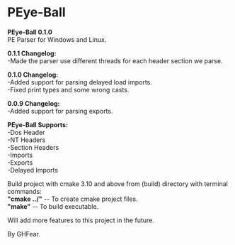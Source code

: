 # PEye-Ball

**PEye-Ball 0.1.0** <br>
PE Parser for Windows and Linux.<br>

**0.1.1 Changelog:** <br>
-Made the parser use different threads for each header section we parse.<br>

**0.1.0 Changelog:** <br>
-Added support for parsing delayed load imports.<br>
-Fixed print types and some wrong casts.<br>

**0.0.9 Changelog:** <br>
-Added support for parsing exports.

**PEye-Ball Supports:** <br>
-Dos Header<br>
-NT Headers<br>
-Section Headers<br>
-Imports<br>
-Exports<br>
-Delayed Imports<br>



Build project with cmake 3.10 and above from (build) directory with terminal commands:<br>
**"cmake ../"**    -- To create cmake project files.<br>
**"make"**         -- To build executable.<br>

Will add more features to this project in the future.<br>

By GHFear.
